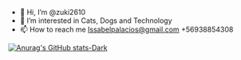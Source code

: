 - 👋 Hi, I’m @zuki2610
- 👀 I’m interested in Cats, Dogs and Technology
- 📫 How to reach me Issabelpalacios@gmail.com +56938854308

[![Anurag's GitHub stats-Dark](https://github-readme-stats.vercel.app/api?username=zuki2610&show_icons=true&theme=dark#gh-dark-mode-only)](https://github.com/anuraghazra/github-readme-stats#gh-dark-mode-only)

<!---
zuki2610/zuki2610 is a ✨ special ✨ repository because its `README.md` (this file) appears on your GitHub profile.
You can click the Preview link to take a look at your changes.
--->
